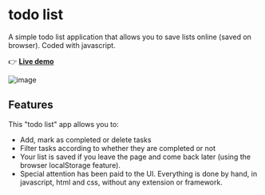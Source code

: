# todo list

A simple todo list application that allows you to save lists online (saved on browser). Coded with javascript.

👉 [**Live demo**](http://phpstack-749317-2526875.cloudwaysapps.com/)

![image](https://user-images.githubusercontent.com/45925914/176819995-be0f49f3-c787-474e-9cdd-5e0e0fb46562.png)

## Features

This "todo list" app allows you to: 
- Add, mark as completed or delete tasks 
- Filter tasks according to whether they are completed or not 
- Your list is saved if you leave the page and come back later (using the browser localStorage feature).
- Special attention has been paid to the UI. Everything is done by hand, in javascript, html and css, without any extension or framework.

